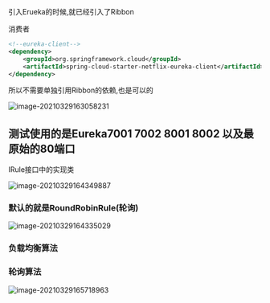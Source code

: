引入Erueka的时候,就已经引入了Ribbon

消费者

```xml
<!--eureka-client-->
<dependency>
    <groupId>org.springframework.cloud</groupId>
    <artifactId>spring-cloud-starter-netflix-eureka-client</artifactId>
</dependency>
```

所以不需要单独引用Ribbon的依赖,也是可以的

![image-20210329163058231](https://cdn.jsdelivr.net/gh/kongbaizz/myimages/images3/20210423134526.png)





## 测试使用的是Eureka7001 7002 8001 8002  以及最原始的80端口



IRule接口中的实现类

![image-20210329164349887](https://cdn.jsdelivr.net/gh/kongbaizz/myimages/images3/20210423134541.png)



### 默认的就是RoundRobinRule(轮询)

![image-20210329164335029](C:/Users/Administrator.MACHENI-KA32LTP/AppData/Roaming/Typora/typora-user-images/image-20210329164335029.png)



### 负载均衡算法

### 轮询算法

![image-20210329165718963](https://cdn.jsdelivr.net/gh/kongbaizz/myimages/images3/20210423134535.png)